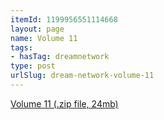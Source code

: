 ```yaml
---
itemId: 1199956551114668
layout: page
name: Volume 11
tags:
- hasTag: dreamnetwork
type: post
urlSlug: dream-network-volume-11
---
```

<a href="files/Volume_11.zip" download>Volume 11 (.zip file, 24mb)</a>